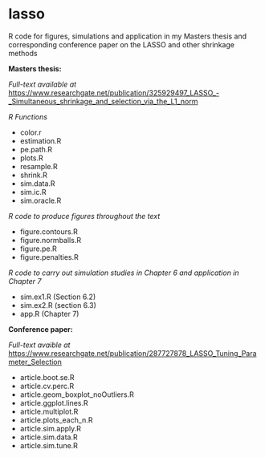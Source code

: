 # lasso
R code for figures, simulations and application in my Masters thesis and corresponding conference paper on the LASSO and other shrinkage methods

**Masters thesis:**

*Full-text available at*
https://www.researchgate.net/publication/325929497_LASSO_-_Simultaneous_shrinkage_and_selection_via_the_L1_norm

*R Functions*

- color.r
- estimation.R
- pe.path.R
- plots.R
- resample.R
- shrink.R
- sim.data.R
- sim.ic.R
- sim.oracle.R

*R code to produce figures throughout the text*

- figure.contours.R
- figure.normballs.R
- figure.pe.R
- figure.penalties.R

*R code to carry out simulation studies in Chapter 6 and application in Chapter 7*

- sim.ex1.R (Section 6.2)
- sim.ex2.R (section 6.3)
- app.R (Chapter 7)

**Conference paper:**

*Full-text avaible at*
https://www.researchgate.net/publication/287727878_LASSO_Tuning_Parameter_Selection

- article.boot.se.R
- article.cv.perc.R
- article.geom_boxplot_noOutliers.R
- article.ggplot.lines.R
- article.multiplot.R
- article.plots_each_n.R
- article.sim.apply.R
- article.sim.data.R
- article.sim.tune.R

